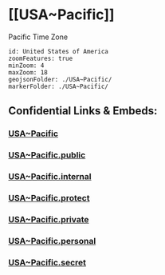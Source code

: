 
# [[USA~Pacific]]

Pacific Time Zone

```leaflet
id: United States of America
zoomFeatures: true 
minZoom: 4 
maxZoom: 18
geojsonFolder: ./USA~Pacific/
markerFolder: ./USA~Pacific/
```


## Confidential Links & Embeds: 

### [USA~Pacific](/_Standards/Earth/Continent/America~North/USA/USA~Pacific.md) 

### [USA~Pacific.public](/_public/Earth/Continent/America~North/USA/USA~Pacific.public.md) 

### [USA~Pacific.internal](/_internal/Earth/Continent/America~North/USA/USA~Pacific.internal.md) 

### [USA~Pacific.protect](/_protect/Earth/Continent/America~North/USA/USA~Pacific.protect.md) 

### [USA~Pacific.private](/_private/Earth/Continent/America~North/USA/USA~Pacific.private.md) 

### [USA~Pacific.personal](/_personal/Earth/Continent/America~North/USA/USA~Pacific.personal.md) 

### [USA~Pacific.secret](/_secret/Earth/Continent/America~North/USA/USA~Pacific.secret.md)

